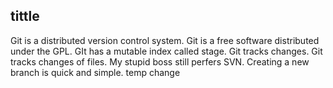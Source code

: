 ## tittle
Git is a distributed version control system.
Git is a free software distributed under the GPL.
GIt has a mutable index called stage.
Git tracks changes.
Git tracks changes of files.
My stupid boss still perfers SVN.
Creating a new branch is quick and simple.
temp change
